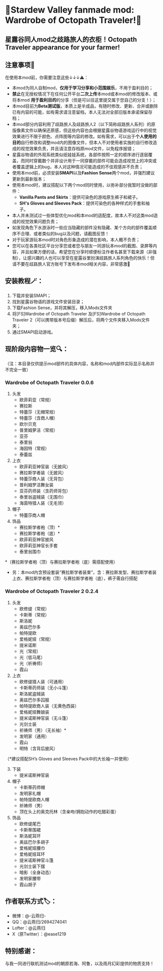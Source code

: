 # 💫Stardew Valley fanmade mod: Wardrobe of Octopath Traveler!🐙
## 星露谷同人mod之歧路旅人的衣柜！Octopath Traveler appearance for your farmer!

## 注意事项🤔
在使用本mod前，你需要注意这些↓↓↓⚠️：

- 本mod为同人自制mod，**仅用于学习分享和小范围娱乐**，不用于盈利目的；
- **禁止**在无授权情况下在任何公开平台**二次上传**本mod或本mod的修改版本、或将本mod **用于盈利目的**的分享（但是可以往这里提交属于您自己的分支！）；
- 本mod目前为**Beta测试版**，本质上是半成品，有随时修改、更新、合并或删除已有内容的可能，如有需求请注意留档，本人无法对全部旧版本承诺保留存档；
- 本mod部分内容利用了歧路旅人及歧路旅人2（以下简称歧路旅人系列）的原版像素文件以确保还原感，但这些内容也会根据星露谷物语游戏运行中的视觉效果进行不限于颜色、点阵图等内容的修改。如有需求，可以出于**个人使用的目的**自行修改和调整mod内的图像文件，但本人不对使用者实施的自行修改造成的视觉效果负责，并且请注意存档原mod文件，以免程序报错；
- 星露谷物语的外观系统类似纸娃娃系统，各部件按照一定的顺序进行逐层覆盖，而同时穿戴数个并非设计用于一同穿戴的部件可能会造成视觉上的冲突或者覆盖逻辑上的bug，本人对这种情况可能造成的不佳观感并不负责；
- 使用本mod前，必须安装**SMAPI**以及**Fashion Sense**两个mod，并强烈建议更新到最新版本；
- 使用本mod时，建议搭配以下两个mod同时使用，以弥补部分我暂时没做的部件：
	- **Vanilla Pants and Skirts**：提供可染色的游戏原生裤子和裙子。
	- **SH's Gloves and Sleeves Pack**：提供可染色的各种样式的手套和袖子。
- 本人并未测试过一些体型优化mod和本mod的适配度，故本人不对这类mod造成的视觉效果问题负责；
- 如发现角色下水游泳时一些应当隐藏的部件没有隐藏、某个方向的部件覆盖顺序不合理、或者类似的bug以及问题，请截图反馈！
- 对于玩家游玩本mod时对角色形象造成的潜在影响，本人概不负责；
- 您可以在各类社区平台分享您或者您与朋友一同游玩本mod的截图、录屏等内容，并且如果方便的话，希望您在分享时顺便标注作者名甚至下载来源（非强制），让感兴趣的人也可以享受在星露谷里扮演歧路旅人系列角色的快乐！但请不要在歧路旅人官方账号下发布本mod相关内容，非常感激🙏

## 安装教程🪄：
1. 下载并安装SMAPI；
2. 找到星露谷物语的游戏文件安装目录；
3. 下载Fashion Sense，并将其解压，移入Mods文件夹
4. 将[FS]Wardrobe of Octopath Traveler 及[FS]Wardrobe of Octopath Traveler 2（可以携带版本号后缀）解压后，将两个文件夹移入Mods文件夹；
5. 通过SMAPI启动游戏。

## 现阶段内容物一览🔍：
（注：本目录仅供提示mod部件的具体内容，名称和mod内部件实际显示名称并不完全一致）
### Wardrobe of Octopath Traveler 0.0.6
1. 头发
	- 欧菲莉亚（常规）
	- 赛拉斯
	- 特蕾莎（无帽常规）
	- 特蕾莎（含商人帽）
	- 欧尔贝克
	- 普里姆萝洁（常规）
	- 亚芬
	- 泰里翁
	- 海因特（常规）
	- 泰蕾兹
2. 上衣
	- 欧菲莉亚神官装（无披风）
	- 赛拉斯学者装（无披风）
	- 特蕾莎商人装（无背包）
	- 普利姆罗洁舞女装
	- 亚芬药师装（含药师背包）
	- 泰里翁盗贼装（无围巾）
 	- 海茵特猎人装（无毛领）
3. 帽子
	- 特蕾莎商人帽
4. 饰品
	- 赛拉斯学者袍（顶）*
	- 赛拉斯学者袍（底）*
	- 欧菲莉亚神官披风
	- 欧菲莉亚神官长手套
	- 泰里翁围巾

*（赛拉斯学者袍（顶）与赛拉斯学者袍（底）需搭配使用）
- 另：本mod内含预设套装“赛拉斯学者装束”，含：赛拉斯发型、赛拉斯学者装上衣、赛拉斯学者袍（顶）与赛拉斯学者袍（底），裤子需自行搭配
	
### Wardrobe of Octopath Traveler 2 0.2.4
1. 头发
	- 欧修缇（常规）
	- 卡斯蒂（常规）
	- 斯洛妮
	- 奥兹巴尔多
	- 帕特提欧
	- 爱格妮娅（常规）
	- 提米诺斯
	- 光（常规）
	- 光（低马尾）
	- 光（祈祷师）
	- 霞山
2. 上衣
	- 欧修缇猎人装（可通用）
	- 卡斯蒂药师装（无小斗篷）
	- 斯洛妮盗贼装
	- 奥兹巴尔多囚服
	- 帕特提欧商人装（无黄色西装）
	- 爱格妮娅舞娘装
	- 提米诺斯神官装（无斗篷）
	- 光剑士装
	- 祈祷师（男）（无长袖）*
	- 发明家（通用）
	- 霞山
	- 明特（含背后披风）
	
 （*建议搭配SH’s Gloves and Sleeves Pack中的大长袖一并使用）
 
3. 下装
	- 提米诺斯神官装
4. 帽子
	- 卡斯蒂药师帽
	- 发明家礼帽
	- 帕特提欧商人帽
	- 祈祷师（男）
	- 顶在头上的奥克托林（含亲吻/拥抱动作的吃醋彩蛋）
5. 饰品
	- 欧修缇尾巴
	- 卡斯蒂围裙
	- 斯洛妮耳环
	- 奥兹巴尔多胡子
	- 爱格妮娅腰巾
	- 爱格妮娅耳环
	- 提米诺斯神官斗篷
	- 光剑士装下摆
	- 暗影（全身动态）
	- 发明家腰带
	- 霞山胡子

## 作者联系方式🏷️：
- 微博：@-云燕归-
- QQ：@云燕归/2694274041
- Lofter：@云燕归
- X（原Twitter）：@ease1219

## 特别感谢：
与我一同进行联机测试mod的朝原若海、阿鲁，以及雨月幻彩提供的物质支持！
